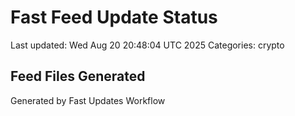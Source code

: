 # Fast Feed Update Status
Last updated: Wed Aug 20 20:48:04 UTC 2025
Categories: crypto

## Feed Files Generated

Generated by Fast Updates Workflow
